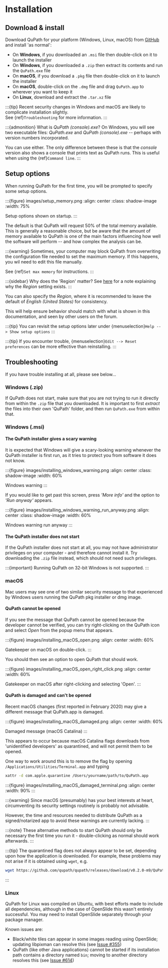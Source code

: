 # Installation

## Download & install

Download QuPath for your platform (Windows, Linux, macOS) from [GitHub](https://github.com/qupath/qupath/releases/latest) and install 'as normal':

- On **Windows**, if you downloaded an `.msi` file then double-click on it to launch the installer
- On **Windows**, if you downloaded a `.zip` then extract its contents and run the `QuPath.exe` file
- On **macOS**, if you download a `.pkg` file then double-click on it to launch the installer
- On **macOS**, double-click on the `.dmg` file and drag `QuPath.app` to wherever you want to keep it
- On **Linux**, download and extract the `.tar.xz` file

:::{tip}
Recent security changes in Windows and macOS are likely to complicate installation slightly.
<br />
See {ref}`Troubleshooting` for more information.
:::

:::{admonition} What is *QuPath (console).exe*?
On Windows, you will see two executable files: *QuPath.exe* and *QuPath (console).exe* -- perhaps with version numbers incorporated.

You can use either.
The only difference between these is that the *console* version also shows a console that prints text as QuPath runs.
This is useful when using the {ref}`Command line`.
:::

## Setup options

When running QuPath for the first time, you will be prompted to specify some setup options.

:::{figure} images/setup_memory.png
:align: center
:class: shadow-image
:width: 75%

Setup options shown on startup.
:::

The default is that QuPath will request 50% of the total memory available.
This is generally a reasonable choice, but be aware that the amount of memory available to QuPath is one of the main factors influencing how well the software will perform -- and how complex the analysis can be.

:::{warning}
Sometimes, your computer may block QuPath from overwriting the configuration file needed to set the maximum memory.
If this happens, you wil need to edit this file manually.

See {ref}`Set max memory` for instructions.
:::

:::{sidebar} Why does the 'Region' matter?
See [here](https://github.com/qupath/qupath/issues/18) for a note explaining why the *Region* setting exists.
:::

You can also specify the *Region*, where it is recommended to leave the default of *English (United States)* for consistency.

This will help ensure behavior should match with what is shown in this documentation, and seen by other users on the forum.

:::{tip}
You can revisit the setup options later under {menuselection}`Help --> Show setup options`
:::

:::{tip}
If you encounter trouble, {menuselection}`Edit --> Reset preferences` can be more effective than reinstalling.
:::

## Troubleshooting

If you have trouble installing at all, please see below...

### Windows (.zip)

If QuPath does not start, make sure that you are not trying to run it directly from within the `.zip` file that you downloaded.
It is important to first *extract* the files into their own 'QuPath' folder, and then run `QuPath.exe` from within that.

### Windows (.msi)

#### The QuPath installer gives a scary warning

It is expected that Windows will give a scary-looking warning whenever the QuPath installer is first run, as it tries to protect you from software it does not know.

:::{figure} images/installing_windows_warning.png
:align: center
:class: shadow-image
:width: 60%

Windows warning
:::

If you would like to get past this screen, press *'More info'* and the option to *'Run anyway'* appears.

:::{figure} images/installing_windows_warning_run_anyway.png
:align: center
:class: shadow-image
:width: 60%

Windows warning run anyway
:::

#### The QuPath installer does not start

If the QuPath installer does not start at all, you may not have administrator privileges on your computer - and therefore cannot install it.  Try downloading the `.zip` file instead, which should not need such privileges.

:::{important}
Running QuPath on 32-bit Windows is not supported.
:::

### macOS

Mac users may see one of two similar security message to that experienced by Windows users running the QuPath pkg installer or dmg image.

#### QuPath cannot be opened

If you see the message that QuPath cannot be opened because the developer cannot be verified, you can try right-clicking on the QuPath icon and select *Open* from the popup menu that appears.

:::{figure} images/installing_macOS_open.png
:align: center
:width: 60%

Gatekeeper on macOS on double-click.
:::

You should then see an option to open QuPath that should work.

:::{figure} images/installing_macOS_open_right_click.png
:align: center
:width: 60%

Gatekeeper on macOS after right-clicking and selecting 'Open'.
:::

#### QuPath is damaged and can't be opened

Recent macOS changes (first reported in February 2020) may give a different message that QuPath.app is damaged.

:::{figure} images/installing_macOS_damaged.png
:align: center
:width: 60%

Damaged message (macOS Catalina)
:::

This appears to occur because macOS Catalina flags downloads from 'unidentified developers' as quarantined, and will not permit them to be opened.

One way to work around this is to remove the flag by opening `/Applications/Utilities/Terminal.app` and typing

```bash
xattr -d com.apple.quarantine /Users/yourname/path/to/QuPath.app
```

:::{figure} images/installing_macOS_damaged_terminal.png
:align: center
:width: 90%
:::

:::{warning}
Since macOS (presumably) has your best interests at heart, circumventing its security settings routinely is probably not advisable.

However, the time and resources needed to distribute QuPath as a signed/notarized app to avoid these warnings are currently lacking.
:::

:::{note}
These alternative methods to start QuPath should only be necessary the first time you run it - double-clicking as normal should work afterwards.
:::

:::{tip}
The quarantined flag does not always appear to be set, depending upon how the application is downloaded.
For example, these problems may not arise if it is obtained using `wget`, e.g.

```bash
wget https://github.com/qupath/qupath/releases/download/v0.2.0-m9/QuPath-0.2.0-m9-Mac.dmg
```
:::

### Linux

QuPath for Linux was compiled on Ubuntu, with best efforts made to include all dependencies, although in the case of OpenSlide this wasn't entirely successful.
You may need to install OpenSlide separately through your package manager.

Known issues are:

- Black/white tiles can appear in some images reading using OpenSlide; updating libpixman can resolve this (see [Issue #355](https://github.com/qupath/qupath/issues/355))
- QuPath (like other Java applications) cannot be started if its installation path contains a directory named `bin`; moving to another directory resolves this (see [Issue #614](https://github.com/qupath/qupath/issues/614))
